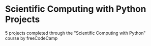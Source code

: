 # Scientific Computing with Python Projects
5 projects completed through the "Scientific Computing with Python" course by freeCodeCamp
